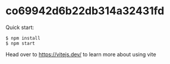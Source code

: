 # co69942d6b22db314a32431fd

Quick start:

```
$ npm install
$ npm start
````

Head over to https://vitejs.dev/ to learn more about using vite

